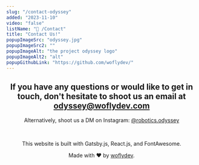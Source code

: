 ```yaml
---
slug: "/contact-odyssey"
added: "2023-11-10"
video: "false"
listName: "📧 /Contact"
title: "Contact Us!"
popupImageSrc: "odyssey.jpg"
popupImageSrc2: ""
popupImageAlt: "the project odyssey logo"
popupImageAlt2: "alt"
popupGithubLink: "https://github.com/woflydev/"
---
```


<center>

## If you have any questions or would like to get in touch, don't hesitate to shoot us an email at [odyssey@woflydev.com](mailto:odyssey@woflydev.com?subject=Hi%20Project%20Odyssey!&body=We're%20reaching%20out%20because...%20%3C._.%3E)

Alternatively, shoot us a DM on Instagram: [@robotics.odyssey](https://www.instagram.com/robotics.odyssey/)

<br />

This website is built with Gatsby.js, React.js, and FontAwesome.

Made with ❤️ by <a href="https://github.com/woflydev/" target="_blank">woflydev</a>.

</center>